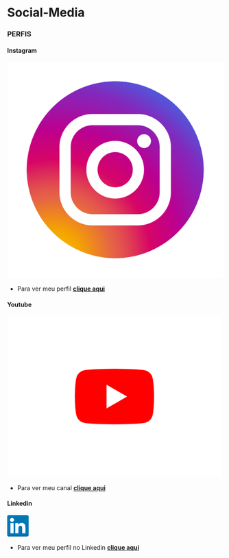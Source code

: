 # Social-Media
### PERFIS ###
#### Instagram ####
![alt text](image.png)
 - Para ver meu perfil
**[clique aqui](https://www.instagram.com/lafin_f41/)**

#### Youtube ####
![alt text](<youtube-logo-png-photo-0 (2).png>)
 - Para ver meu canal
**[clique aqui](https://www.youtube.com/channel/UCT2mB149-JUjl6dhdnF_i5A)**

#### Linkedin ####
![alt text](linkedin-3.png)
 - Para ver meu perfil no Linkedin
 **[clique aqui](https://www.linkedin.com/in/felipe-lafin-haushahn-3785a2237/)**

